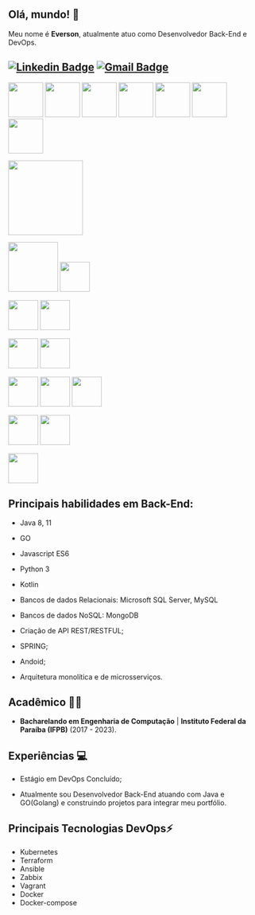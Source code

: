 ## Olá, mundo! 👋

Meu nome é **Everson**, atualmente atuo como Desenvolvedor Back-End e DevOps.


[![Linkedin Badge](https://img.shields.io/badge/-eversonmariano-blue?style=flat-square&logo=Linkedin&logoColor=white&link=https://www.linkedin.com/in/everson-mariano//)](https://www.linkedin.com/in/everson-mariano/) [![Gmail Badge](https://img.shields.io/badge/-mariano.computacao@gmail.com-c14438?style=flat-square&logo=Gmail&logoColor=white&link=mailto:mariano.computacao@gmail.com)](mailto:mariano.computacao@gmail.com)
---

<span><img height="70px" src="https://cdn.svgporn.com/logos/java.svg"></span>
<span><img height="70px" src="https://cdn.worldvectorlogo.com/logos/c--4.svg"></span>
<span><img height="70px" src="https://upload.wikimedia.org/wikipedia/commons/thumb/7/7d/Microsoft_.NET_logo.svg/2048px-Microsoft_.NET_logo.svg.png"></span>
<span><img height="70px" src="https://cdn.svgporn.com/logos/go.svg"></span>
<span><img height="70px" src="https://cdn.svgporn.com/logos/javascript.svg"></span>
<span><img height="70px" src="https://cdn.svgporn.com/logos/c.svg"></span>
<span><img height="70px" src="https://cdn.svgporn.com/logos/python.svg"></span>

<span><img height="150px" src="https://d1.awsstatic.com/certification/badges/AWS-Certified-Cloud-Practitioner_badge_150x150.17da917fbddc5383838d9f8209d2030c8d99f31e.png"></span>

<span><img height="100px" src="https://cdn.svgporn.com/logos/aws.svg"></span>
<span><img height="60px" src="https://logodownload.org/wp-content/uploads/2021/06/google-cloud-logo-2.png"></span>

<span><img height="60px" src="https://cdn.svgporn.com/logos/kubernetes.svg"></span>
<span><img height="60px" src="https://cdn.svgporn.com/logos/docker-icon.svg"></span>

<span><img height="60px" src="https://cdn.svgporn.com/logos/terraform-icon.svg"></span>
<span><img height="60px" src="https://cdn.svgporn.com/logos/ansible.svg"></span>

<span><img height="60px" src="https://cdn.svgporn.com/logos/vagrant-icon.svg"></span>
<span><img height="60px" src="https://cdn.svgporn.com/logos/zabbix.svg"></span>
<span><img height="60px" src="https://cdn.svgporn.com/logos/helm.svg"></span>



<span><img height="60px" src="https://cdn.svgporn.com/logos/mysql-icon.svg"></span>
<span><img height="60px" src="https://cdn.svgporn.com/logos/mongodb.svg"></span>

<span><img height="60px" src="https://cdn.svgporn.com/logos/git.svg"></span>


## Principais habilidades em Back-End:
* Java 8, 11
* GO
* Javascript ES6
* Python 3
* Kotlin
* Bancos de dados Relacionais: Microsoft SQL Server, MySQL
* Bancos de dados NoSQL: MongoDB

  
* Criação de API REST/RESTFUL;
* SPRING;
* Andoid;
* Arquitetura monolítica e de microsserviços.

## Acadêmico 👨‍💻

* **Bacharelando em Engenharia de Computação** | **Instituto Federal da Paraíba (IFPB)** (2017 - 2023).

## Experiências :computer:

* Estágio em DevOps Concluído;

* Atualmente sou Desenvolvedor Back-End atuando com Java e GO(Golang)  e construindo projetos para integrar meu portfólio.

## Principais Tecnologias DevOps⚡

* Kubernetes
* Terraform
* Ansible
* Zabbix
* Vagrant
* Docker
* Docker-compose
